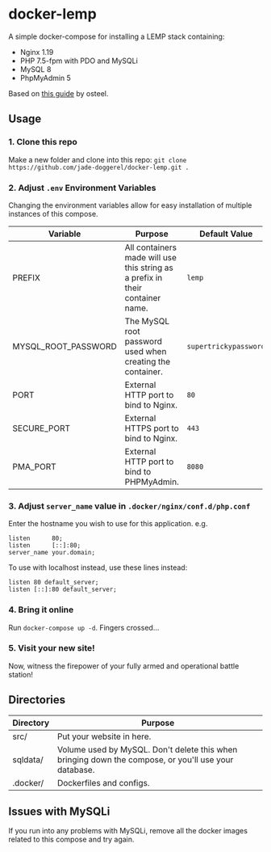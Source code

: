 # docker-lemp
A simple docker-compose for installing a LEMP stack containing:

* Nginx 1.19
* PHP 7.5-fpm with PDO and MySQLi
* MySQL 8
* PhpMyAdmin 5

Based on [this guide](https://tech.osteel.me/posts/docker-for-local-web-development-part-1-a-basic-lemp-stack) by osteel.

## Usage

### 1. Clone this repo
Make a new folder and clone into this repo:
`git clone https://github.com/jade-doggerel/docker-lemp.git .`

### 2. Adjust `.env` Environment Variables
Changing the environment variables allow for easy installation of multiple instances of this compose.

| Variable | Purpose | Default Value |
|----------|---------|---------------|
|PREFIX|All containers made will use this string as a prefix in their container name.|`lemp`|
|MYSQL_ROOT_PASSWORD|The MySQL root password used when creating the container.|`supertrickypassword`|
|PORT|External HTTP port to bind to Nginx.|`80`|
|SECURE_PORT|External HTTPS port to bind to Nginx.|`443`|
|PMA_PORT|External HTTP port to bind to PHPMyAdmin.|`8080`|

### 3. Adjust `server_name` value in `.docker/nginx/conf.d/php.conf`
Enter the hostname you wish to use for this application.
e.g.
```
listen      80;
listen      [::]:80;
server_name your.domain;
```

To use with localhost instead, use these lines instead:

```
listen 80 default_server;
listen [::]:80 default_server;
```

### 4. Bring it online
Run `docker-compose up -d`. Fingers crossed...

### 5. Visit your new site!
Now, witness the firepower of your fully armed and operational battle station!

## Directories
| Directory | Purpose |
|-----------|---------|
|src/|Put your website in here.|
|sqldata/|Volume used by MySQL. Don't delete this when bringing down the compose, or you'll use your database.|
|.docker/|Dockerfiles and configs.|


## Issues with MySQLi
If you run into any problems with MySQLi, remove all the docker images related to this compose and try again.
